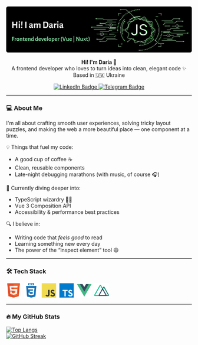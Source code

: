 ![Header](./github-header-image.png)

<p align="center">
  <strong>Hi! I'm Daria 👋</strong><br/>
  A frontend developer who loves to turn ideas into clean, elegant code ✨<br/>
  Based in 🇺🇦 Ukraine
</p>

<p align="center" id="badges">
  <a href="https://www.linkedin.com/in/daria-boiko-1156a4149">
    <img src="https://img.shields.io/badge/LinkedIn-blue?logo=linkedin&logoColor=white&style=for-the-badge" alt="LinkedIn Badge"/>
  </a>
  <a href="https://t.me/shadi_di_di">
    <img src="https://img.shields.io/badge/Telegram-blue?logo=telegram&logoColor=white&style=for-the-badge" alt="Telegram Badge"/>
  </a>
</p>

---

### 💻 About Me
I'm all about crafting smooth user experiences, solving tricky layout puzzles, and making the web a more beautiful place — one component at a time.

💡 Things that fuel my code:
- A good cup of coffee ☕
- Clean, reusable components
- Late-night debugging marathons (with music, of course 🎧)

🌱 Currently diving deeper into:
- TypeScript wizardry 🧙‍♀️
- Vue 3 Composition API
- Accessibility & performance best practices

🔍 I believe in:
- Writing code that *feels good* to read
- Learning something new every day
- The power of the “inspect element” tool 😄

---
### 🛠️ Tech Stack

<p>
  <img src="https://github.com/devicons/devicon/blob/master/icons/html5/html5-original.svg" title="HTML5" alt="HTML" width="40" height="40"/>&nbsp;
  <img src="https://github.com/devicons/devicon/blob/master/icons/css3/css3-plain-wordmark.svg"  title="CSS3" alt="CSS" width="40" height="40"/>&nbsp;
  <img src="https://github.com/devicons/devicon/blob/master/icons/javascript/javascript-original.svg" title="JavaScript" alt="JavaScript" width="40" height="40"/>&nbsp;
  <img src="https://github.com/devicons/devicon/blob/master/icons/typescript/typescript-original.svg" title="TypeScript" alt="TypeScript" width="40" height="40"/>&nbsp;
  <img src="https://github.com/devicons/devicon/blob/master/icons/vuejs/vuejs-original.svg" title="Vue.js" alt="Vue.js" width="40" height="40"/>&nbsp;
  <img src="https://github.com/devicons/devicon/blob/master/icons/nuxtjs/nuxtjs-original.svg" title="Nuxt.js" alt="Nuxt.js" width="40" height="40"/>&nbsp;
</p>

---

### 🔥 My GitHub Stats

  <a href="https://github.com/anuraghazra/github-readme-stats">
    <img src="https://github-readme-stats.vercel.app/api/top-langs/?username=boikodaria22&layout=donut-vertical&theme=gruvbox&hide_border=true" alt="Top Langs" />
  </a>
<br/>
  <a href="https://git.io/streak-stats">
    <img src="http://github-readme-streak-stats.herokuapp.com?user=boikodaria22&theme=gruvbox&hide_border=true" alt="GitHub Streak""/>
  </a>

<!--
**boikodaria22/boikodaria22** is a ✨ _special_ ✨ repository because its `README.md` (this file) appears on your GitHub profile.

Here are some ideas to get you started:

- 🔭 I’m currently working on ...
- 🌱 I’m currently learning ...
- 👯 I’m looking to collaborate on ...
- 🤔 I’m looking for help with ...
- 💬 Ask me about ...
- 📫 How to reach me: ...
- 😄 Pronouns: ...
- ⚡ Fun fact: ...
-->
